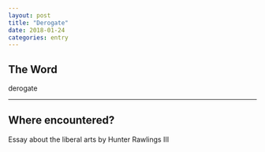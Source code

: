 ```yaml
---
layout: post
title: "Derogate"
date: 2018-01-24
categories: entry
---
```

## The Word
derogate
*** 
## Where encountered?
Essay about the liberal arts by Hunter Rawlings III
